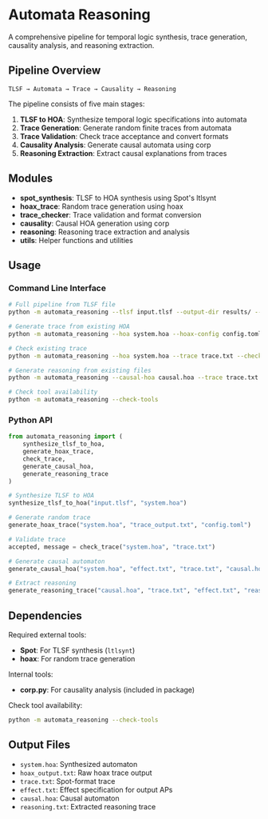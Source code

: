 # Automata Reasoning

A comprehensive pipeline for temporal logic synthesis, trace generation, causality analysis, and reasoning extraction.

## Pipeline Overview

```
TLSF → Automata → Trace → Causality → Reasoning
```

The pipeline consists of five main stages:

1. **TLSF to HOA**: Synthesize temporal logic specifications into automata
2. **Trace Generation**: Generate random finite traces from automata
3. **Trace Validation**: Check trace acceptance and convert formats
4. **Causality Analysis**: Generate causal automata using corp
5. **Reasoning Extraction**: Extract causal explanations from traces

## Modules

- **spot_synthesis**: TLSF to HOA synthesis using Spot's ltlsynt
- **hoax_trace**: Random trace generation using hoax
- **trace_checker**: Trace validation and format conversion
- **causality**: Causal HOA generation using corp
- **reasoning**: Reasoning trace extraction and analysis
- **utils**: Helper functions and utilities

## Usage

### Command Line Interface

```bash
# Full pipeline from TLSF file
python -m automata_reasoning --tlsf input.tlsf --output-dir results/ --hoax-config config.toml --outputs "g_0,g_1,g_2"

# Generate trace from existing HOA
python -m automata_reasoning --hoa system.hoa --hoax-config config.toml --output-dir results/

# Check existing trace
python -m automata_reasoning --hoa system.hoa --trace trace.txt --check-only

# Generate reasoning from existing files
python -m automata_reasoning --causal-hoa causal.hoa --trace trace.txt --effect effect.txt --reasoning-only

# Check tool availability
python -m automata_reasoning --check-tools
```

### Python API

```python
from automata_reasoning import (
    synthesize_tlsf_to_hoa,
    generate_hoax_trace,
    check_trace,
    generate_causal_hoa,
    generate_reasoning_trace
)

# Synthesize TLSF to HOA
synthesize_tlsf_to_hoa("input.tlsf", "system.hoa")

# Generate random trace
generate_hoax_trace("system.hoa", "trace_output.txt", "config.toml")

# Validate trace
accepted, message = check_trace("system.hoa", "trace.txt")

# Generate causal automaton
generate_causal_hoa("system.hoa", "effect.txt", "trace.txt", "causal.hoa")

# Extract reasoning
generate_reasoning_trace("causal.hoa", "trace.txt", "effect.txt", "reasoning.txt")
```

## Dependencies

Required external tools:
- **Spot**: For TLSF synthesis (`ltlsynt`)
- **hoax**: For random trace generation

Internal tools:
- **corp.py**: For causality analysis (included in package)

Check tool availability:
```bash
python -m automata_reasoning --check-tools
```

## Output Files

- `system.hoa`: Synthesized automaton
- `hoax_output.txt`: Raw hoax trace output
- `trace.txt`: Spot-format trace
- `effect.txt`: Effect specification for output APs
- `causal.hoa`: Causal automaton
- `reasoning.txt`: Extracted reasoning trace
